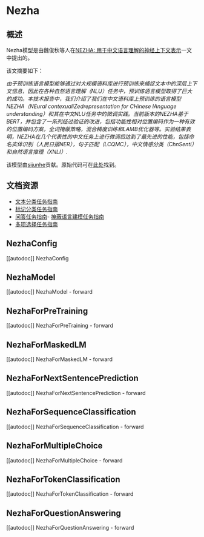 <!-- 版权所有2022年HuggingFace团队保留所有权利。
根据Apache许可证2.0版（“许可证”）获得许可，除非符合许可证的规定，否则您不得使用此文件。您可以在以下网址获取许可证的副本
http://www.apache.org/licenses/LICENSE-2.0
除非适用法律要求或书面同意，根据许可证分发的软件是基于“按原样”分发的，不附带任何形式的担保或条件。请参阅许可证以了解特定语言下的权限和限制。请注意，此文件是Markdown格式，但包含我们文档生成器的特定语法（类似于MDX），可能无法在您的Markdown查看器中正确显示。
⚠️ 请注意，此文件是Markdown格式，但包含我们文档生成器的特定语法（类似于MDX），可能无法在您的Markdown查看器中正确显示。请注意，此文件是Markdown格式，但包含我们文档生成器的特定语法（类似于MDX），可能无法在您的Markdown查看器中正确显示。
-->
# Nezha

## 概述

Nezha模型是由魏俊秋等人在[NEZHA: 用于中文语言理解的神经上下文表示](https://arxiv.org/abs/1909.00204)一文中提出的。

该文摘要如下：

*由于预训练语言模型能够通过对大规模语料库进行预训练来捕捉文本中的深层上下文信息，因此在各种自然语言理解（NLU）任务中，预训练语言模型取得了巨大的成功。本技术报告中，我们介绍了我们在中文语料库上预训练的语言模型NEZHA（NEural contexualiZedrepresentation for CHinese lAnguage understanding）和其在中文NLU任务中的微调实践。当前版本的NEZHA基于BERT，并包含了一系列经过验证的改进，包括功能性相对位置编码作为一种有效的位置编码方案，全词掩蔽策略，混合精度训练和LAMB优化器等。实验结果表明，NEZHA在几个代表性的中文任务上进行微调后达到了最先进的性能，包括命名实体识别（人民日报NER），句子匹配（LCQMC），中文情感分类（ChnSenti）和自然语言推理（XNLI）.*

该模型由[sijunhe](https://huggingface.co/sijunhe)贡献。原始代码可在[此处](https://github.com/huawei-noah/Pretrained-Language-Model/tree/master/NEZHA-PyTorch)找到。

## 文档资源
- [文本分类任务指南](../tasks/sequence_classification)
- [标记分类任务指南](../tasks/token_classification)
- [问答任务指南](../tasks/question_answering)- [掩蔽语言建模任务指南](../tasks/masked_language_modeling)
- [多项选择任务指南](../tasks/multiple_choice)
## NezhaConfig

[[autodoc]] NezhaConfig

## NezhaModel

[[autodoc]] NezhaModel
    - forward

## NezhaForPreTraining

[[autodoc]] NezhaForPreTraining
    - forward

## NezhaForMaskedLM

[[autodoc]] NezhaForMaskedLM
    - forward

## NezhaForNextSentencePrediction

[[autodoc]] NezhaForNextSentencePrediction
    - forward

## NezhaForSequenceClassification

[[autodoc]] NezhaForSequenceClassification
    - forward

## NezhaForMultipleChoice

[[autodoc]] NezhaForMultipleChoice
    - forward

## NezhaForTokenClassification

[[autodoc]] NezhaForTokenClassification
    - forward

## NezhaForQuestionAnswering

[[autodoc]] NezhaForQuestionAnswering
    - forward